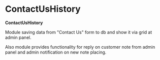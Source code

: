 # ContactUsHistory

**ContactUsHistory**

Module saving data from "Contact Us" form to db and show it via grid at admin panel.

Also module provides functionality for reply on customer note
from admin panel and admin notification on new note placing.